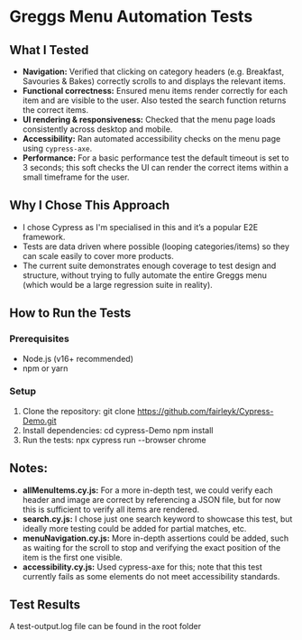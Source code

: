 # Greggs Menu Automation Tests

## What I Tested

- **Navigation:** Verified that clicking on category headers (e.g. Breakfast, Savouries & Bakes) correctly scrolls to and displays the relevant items.
- **Functional correctness:** Ensured menu items render correctly for each item and are visible to the user. Also tested the search function returns the correct items.
- **UI rendering & responsiveness:** Checked that the menu page loads consistently across desktop and mobile.
- **Accessibility:** Ran automated accessibility checks on the menu page using `cypress-axe`.
- **Performance:** For a basic performance test the default timeout is set to 3 seconds; this soft checks the UI can render the correct items within a small timeframe for the user.

## Why I Chose This Approach

- I chose Cypress as I'm specialised in this and it’s a popular E2E framework.
- Tests are data driven where possible (looping categories/items) so they can scale easily to cover more products.
- The current suite demonstrates enough coverage to test design and structure, without trying to fully automate the entire Greggs menu (which would be a large regression suite in reality).

## How to Run the Tests

### Prerequisites

- Node.js (v16+ recommended)
- npm or yarn

### Setup

1. Clone the repository:
   git clone https://github.com/fairleyk/Cypress-Demo.git
2. Install dependencies:
   cd cypress-Demo
   npm install
3. Run the tests:
   npx cypress run --browser chrome

## Notes:

- **allMenuItems.cy.js:** For a more in-depth test, we could verify each header and image are correct by referencing a JSON file, but for now this is sufficient to verify all items are rendered.
- **search.cy.js:** I chose just one search keyword to showcase this test, but ideally more testing could be added for partial matches, etc.
- **menuNavigation.cy.js:** More in-depth assertions could be added, such as waiting for the scroll to stop and verifying the exact position of the item is the first one visible.
- **accessibility.cy.js:** Used cypress-axe for this; note that this test currently fails as some elements do not meet accessibility standards.

## Test Results

A test-output.log file can be found in the root folder
